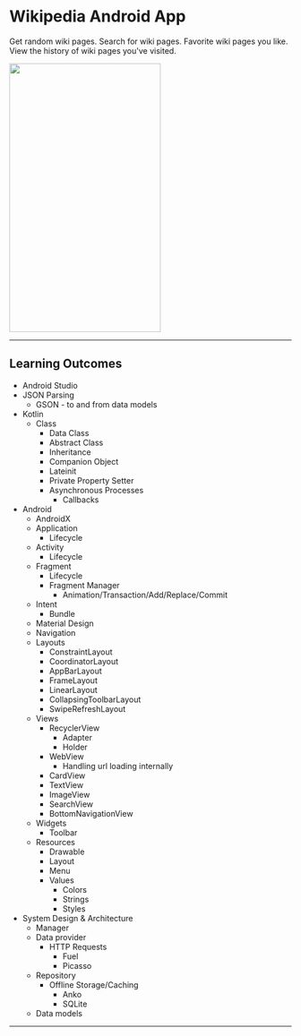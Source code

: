 # Wikipedia Android App

Get random wiki pages. Search for wiki pages. Favorite wiki pages you like. View the history of wiki pages you've visited.

<img src="./static/wikipedia.gif" width="270" height="480">

---

## Learning Outcomes

+ Android Studio
+ JSON Parsing
  + GSON - to and from data models
+ Kotlin
  + Class
    + Data Class
    + Abstract Class
    + Inheritance
    + Companion Object
    + Lateinit
    + Private Property Setter
    + Asynchronous Processes
      + Callbacks
+ Android
  + AndroidX
  + Application
    + Lifecycle
  + Activity
    + Lifecycle
  + Fragment
    + Lifecycle
    + Fragment Manager
      + Animation/Transaction/Add/Replace/Commit
  + Intent
    + Bundle
  + Material Design
  + Navigation
  + Layouts
    + ConstraintLayout
    + CoordinatorLayout
    + AppBarLayout
    + FrameLayout
    + LinearLayout
    + CollapsingToolbarLayout
    + SwipeRefreshLayout
  + Views
    + RecyclerView
      + Adapter
      + Holder
    + WebView
      + Handling url loading internally
    + CardView
    + TextView
    + ImageView
    + SearchView
    + BottomNavigationView
  + Widgets
    + Toolbar
  + Resources
    + Drawable
    + Layout
    + Menu
    + Values
      + Colors
      + Strings
      + Styles
+ System Design & Architecture
  + Manager
  + Data provider
    + HTTP Requests
      + Fuel
      + Picasso
  + Repository
    + Offline Storage/Caching
      + Anko
      + SQLite
  + Data models

---
